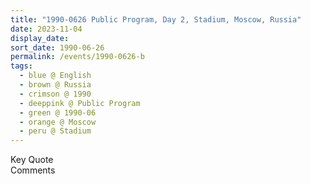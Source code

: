 ```yaml
---
title: "1990-0626 Public Program, Day 2, Stadium, Moscow, Russia"
date: 2023-11-04
display_date: 
sort_date: 1990-06-26
permalink: /events/1990-0626-b
tags:
  - blue @ English
  - brown @ Russia
  - crimson @ 1990
  - deeppink @ Public Program
  - green @ 1990-06
  - orange @ Moscow
  - peru @ Stadium
---
```


<wave-list>
  <list-title color="green" width="75">Key Quote</list-title>
  <list-item color="BlanchedAlmond"  width="200"></list-item>
  <list-item color="Lavender"></list-item>
  <list-item color="BlanchedAlmond"></list-item>
</wave-list>

<br>

<wave-list>
  <list-title color="green" width="75">Comments</list-title>
  <list-item color="BlanchedAlmond"  width="200"></list-item>
  <list-item color="Lavender"></list-item>
  <list-item color="BlanchedAlmond"></list-item>
</wave-list>